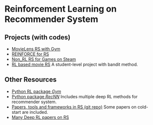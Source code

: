 # Reinforcement Learning on Recommender System
## Projects (with codes)
- [MovieLens RS with Gym](https://github.com/sadighian/recommendation-gym)
- [REINFORCE for RS](https://towardsdatascience.com/top-k-off-policy-correction-for-a-reinforce-recommender-system-e34381dceef8)
- [Non_RL RS for Games on Steam](https://github.com/AudreyGermain/Game-Recommendation-System#methodology)
- [RL based movie RS](https://github.com/PierreGe/RL-movie-recommender) A student-level project with bandit method.

## Other Resources
- [Python RL package *Gym*](https://gym.openai.com/docs/)
- [Python package *RecNN*](https://github.com/awarebayes/RecNN) Includes multiple deep RL methods for recommender system.
- [Papers, tools and frameworks in RS (git repo)](https://github.com/daicoolb/RecommenderSystem-Paper/blob/master/README.md) Some papers on cold-start are included.
- [Many Deep RL papers on RS](https://github.com/guyulongcs/Awesome-Deep-Reinforcement-Learning-Papers-for-Search-Recommendation-Advertising)


